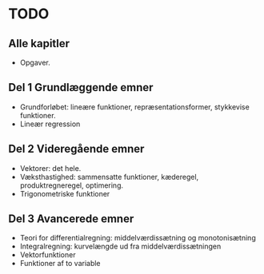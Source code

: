 # TODO

## Alle kapitler
* Opgaver.

## Del 1 Grundlæggende emner

* Grundforløbet: lineære funktioner, repræsentationsformer, stykkevise funktioner.
* Lineær regression

## Del 2 Videregående emner

* Vektorer: det hele.
* Væksthastighed: sammensatte funktioner, kæderegel, produktregneregel, optimering.
* Trigonometriske funktioner

## Del 3 Avancerede emner

* Teori for differentialregning: middelværdissætning og monotonisætning
* Integralregning: kurvelængde ud fra middelværdissætningen
* Vektorfunktioner
* Funktioner af to variable
